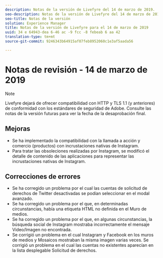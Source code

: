 ```yaml
---
description: Notas de la versión de Livefyre del 14 de marzo de 2019.
seo-description: Notas de la versión de Livefyre del 14 de marzo de 2019.
seo-title: Notas de la versión
solution: Experience Manager
title: Notas de la versión de Livefyre para el 14 de marzo de 2019
uuid: 34 e 64943-dea 6-46 ac -9 fcc -8 febeab 6 aa 42
translation-type: tm+mt
source-git-commit: 9246343b64915af07feb8952060c1e3af5aada56

---
```



# Notas de revisión - 14 de marzo de 2019

>[!NOTE]
>
>Livefyre dejará de ofrecer compatibilidad con HTTP y TLS 1.1 (y anteriores) de conformidad con los estándares de seguridad de Adobe. Consulte las notas de la versión futuras para ver la fecha de la desaprobación final.

## Mejoras

* Se ha implementado la compatibilidad con la llamada a acción y comercio (productos) con incrustaciones nativas de Instagram.
* Para tratar las obsoleciones realizadas por Instagram, se modificó el detalle de contenido de las aplicaciones para representar las incrustaciones nativas de Instagram.


## Correcciones de errores

* Se ha corregido un problema por el cual las cuentas de solicitud de derechos de Twitter desactivadas se podían seleccionar en el modal avanzado.
* Se ha corregido un problema por el que, en determinadas circunstancias, había una etiqueta HTML no definida en el Muro de medios.
* Se ha corregido un problema por el que, en algunas circunstancias, la búsqueda social de Instagram mostraba incorrectamente el mensaje Video/Imagen no encontrada.
* Se corrigió un problema en el cual Instagram y Facebook en los muros de medios y Mosaicos mostraban la misma imagen varias veces.
Se corrigió un problema en el cual las cuentas no existentes aparecían en la lista desplegable Solicitud de derechos.